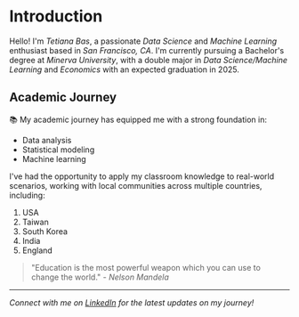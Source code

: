 # Introduction

Hello! I'm *Tetiana Bas*, a passionate *Data Science* and *Machine Learning* enthusiast based in *San Francisco, CA*. I'm currently pursuing a Bachelor's degree at *Minerva University*, with a double major in *Data Science/Machine Learning* and *Economics* with an expected graduation in 2025.

## Academic Journey

📚 My academic journey has equipped me with a strong foundation in:

- Data analysis
- Statistical modeling
- Machine learning

I've had the opportunity to apply my classroom knowledge to real-world scenarios, working with local communities across multiple countries, including:

1. USA
2. Taiwan
3. South Korea
4. India
5. England

> "Education is the most powerful weapon which you can use to change the world." - *Nelson Mandela*

---

*Connect with me on [LinkedIn](https://www.linkedin.com/in/tetiana-bas/) for the latest updates on my journey!*